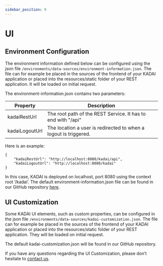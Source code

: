 ```yaml
---
sidebar_position: 9
---
```


# UI

## Environment Configuration

The environment information defined below can be configured using the json file `/environments/data-sources/environment-information.json`. The file can for example be placed in the sources of the frontend of your KADAI application or placed into the resources/static folder of your REST application. It will be loaded on initial request.

The environment-information.json contains two parameters:

| Property         | Description                                |
| -----------------|--------------------------------------------|
| kadaiRestUrl   |The root path of the REST Service. It has to end with "/api"
| kadaiLogoutUrl |The location a user is redirected to when a logout is triggered.

Here is an example:

```
{
	"kadaiRestUrl": "http://localhost:8080/kadai/api",
	"kadaiLogoutUrl": "http://localhost:8080/kadai"
}
```

In this case, KADAI is deployed on localhost, port 8080 using the context root ‘/kadai’. The default environment-information.json file can be found in our GitHub repository [here](https://github.com/Kadai/kadai/blob/81b28274e77ee412cf85a8e3294f1f2285bdf9fa/web/src/environments/data-sources/environment-information.json#L3).

## UI Customization

Some KADAI UI elements, such as custom properties, can be configured in the json file `/environments/data-sources/kadai-customization.json`. The file can for example be placed in the sources of the frontend of your KADAI application or placed into the resources/static folder of your REST application. They will be loaded on initial request.

The default kadai-customization.json will be found in our GitHub repository. 

If you have any questions regarding the UI Customization, please don’t hesitate to [contact us](../../contact-us/contactUs.md).
